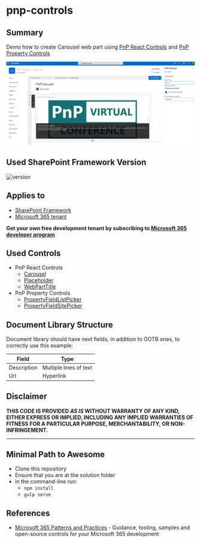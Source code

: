 # pnp-controls

## Summary

Demo how to create Carousel web part using [PnP React Controls](https://pnp.github.io/sp-dev-fx-controls-react/) and [PnP Property Controls](https://pnp.github.io/sp-dev-fx-property-controls/)

![PnP Carousel](./assets/pnp-carousel.png)

## Used SharePoint Framework Version

![version](https://img.shields.io/badge/version-1.11-green.svg)

## Applies to

- [SharePoint Framework](https://aka.ms/spfx)
- [Microsoft 365 tenant](https://docs.microsoft.com/en-us/sharepoint/dev/spfx/set-up-your-developer-tenant)

**Get your own free development tenant by subscribing to [Microsoft 365 developer program](http://aka.ms/o365devprogram)**

## Used Controls

- PnP React Controls
  - [Carousel](https://pnp.github.io/sp-dev-fx-controls-react/controls/Carousel/)
  - [Placeholder](https://pnp.github.io/sp-dev-fx-controls-react/controls/Placeholder/)
  - [WebPartTitle](https://pnp.github.io/sp-dev-fx-controls-react/controls/WebPartTitle/)
- PnP Property Controls
  - [PropertyFieldListPicker](https://pnp.github.io/sp-dev-fx-property-controls/controls/PropertyFieldListPicker/)
  - [PropertyFieldSitePicker](https://pnp.github.io/sp-dev-fx-property-controls/controls/PropertyFieldSitePicker/)

## Document Library Structure
Document library should have next fields, in addition to OOTB ones, to correctly use this example:

| Field | Type |
| ----- | ---- |
| Description | Multiple lines of text |
| Url | Hyperlink |

## Disclaimer

**THIS CODE IS PROVIDED *AS IS* WITHOUT WARRANTY OF ANY KIND, EITHER EXPRESS OR IMPLIED, INCLUDING ANY IMPLIED WARRANTIES OF FITNESS FOR A PARTICULAR PURPOSE, MERCHANTABILITY, OR NON-INFRINGEMENT.**

---

## Minimal Path to Awesome

- Clone this repository
- Ensure that you are at the solution folder
- in the command-line run:
  - `npm install`
  - `gulp serve`


## References
- [Microsoft 365 Patterns and Practices](https://aka.ms/m365pnp) - Guidance, tooling, samples and open-source controls for your Microsoft 365 development
